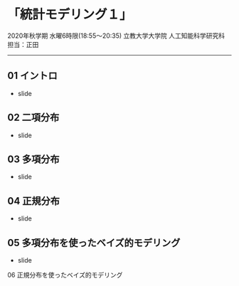 # 「統計モデリング１」 
2020年秋学期 水曜6時限(18:55～20:35)
立教大学大学院 人工知能科学研究科 担当：正田

------

01 イントロ
------
* slide

02 二項分布
------
* slide

03 多項分布
------
* slide

04 正規分布 
------
* slide

05 多項分布を使ったベイズ的モデリング
------
* slide

06 正規分布を使ったベイズ的モデリング
